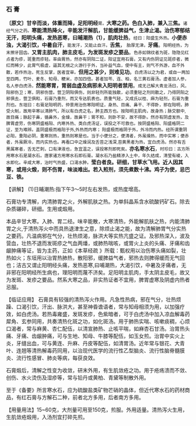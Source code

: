 ### 石 膏

**〔原文〕甘辛而淡，体重而降，足阳明经**<small>胃。</small>**大寒之药。色白入肺，兼入三焦。**<small>诸经气分之药。</small>**寒能清热降火，辛能发汗解肌，甘能缓脾益气，生津止渴。治伤寒郁结无汗，阳明头痛，发热恶寒，曰晡潮热（1），肌肉壮热**，<small>经曰：阳盛生外热。</small>**小便赤浊，大渴引饮，中暑自汗**，<small>能发汗，又能止自汗。</small>**舌焦**， <small>胎厚无津。</small>**牙痛**。<small>阳明经热，为末擦牙固齿。</small>**又胃主肌肉，肺主皮毛，为发斑发疹之要品**。<small>色赤如锦纹者为斑，隐隐见红点者为疹，斑重而疹轻。率由胃热，然亦有阴阳二证，阳证宜用石膏。又有内伤阴证见斑疹者，微红而稀少，此胃气极虚，逼其无根之火游行于外，当补益气血，使中有主，则气不外游，血不外散，若作热治，死生反掌，医者宜审。</small>**但用之甚少，则难见功**。<small>白虎汤以之为君，或自一两加至四两，竹叶、麦冬、知母、粳米，亦加四倍。甚者加芩、连、柏，名三黄石膏汤。虚者加人参，名人参白虎汤，</small>**然能寒胃，胃弱血虚及病邪未入阳明者禁用**。<small>成无己解大青龙汤曰，风，阳邪伤卫；寒，阴邪伤营。营卫阴阳俱伤，则非轻剂所能独散，必须重轻之剂同散之，乃得阴阳之邪俱去，营卫俱和，石膏乃重剂，而又专达肌表也。质重气轻，又成氏以桂、麻为轻剂，石膏为重剂也。东垣曰：右膏足阳明药，仲景用治伤寒阳明证，身热、目痛、鼻干、不得卧，邪在阳明，肺受火制，故用辛寒以清肺气，所以有白虎之名，肺主西方也。按阳明主肌肉，故身热；脉交额中,故目痛；脉起于鼻，循鼻外，金燥，故鼻干；胃不和，则卧不安，故不得卧。然亦有阴虚发热，及脾胃虚劳，伤寒阴盛格阳、内寒外热、类白虎汤证，误投之不可救也。按阴盛格阳、阳盛格阴二证，至为难辨。盖阴盛极而格阳于外,外热而内寒； 阳盛极而格阴于外，外冷而内热。经所谓重阴必阳，重阳必阴，重寒则热，重热则寒是也。当于小便分之，便清者，外虽燥热，而中实寒；便赤者，外虽厥冷，而内实热也。再看口中之燥润及舌苔之浅深,苔黄黑者为热，宜白虎汤。然亦有舌黑属寒者，舌无芒刺，口有津液也，急宜温之，误投寒剂即死矣。</small>**亦名寒水石**，<small>时珍曰：古方所用寒水石是凝水石。唐家诸方用寒水石即石膏。凝水石乃盐精渗入土中，年久结成，清莹有棱，入水即化。辛咸大寒，治时气热盛，口渴水肿。</small>**莹白者良。研细，甘草水飞用。近人因其寒，或用火煅，则不伤胃，味淡难出。若入煎剂，须先煮数十沸。鸡子为使，忌巴豆、铁。**

【讲解】	(1)日晡潮热:指下午3〜5时左右发热，或热度增高。

石膏功专清解，内清肺胃之火，外解肌肤之热。为单斜晶系含水硫酸钙矿石。除去杂质碾碎，研细。生用或煅用。

本品辛甘大寒。入肺、胃二经。味辛能散，大寒清热，外能解肌肤之热，内能清肺胃之火,于清热泻火中而具热退津生之意，除烦止渴之能，故为清解肺胃气分实热之要药。凡温病邪在气分，壮热烦渴，脉洪大等实热亢盛之证。及邪热深入，波及营血，壮热不退而发斑疹之气血两燔，或肺热喘咳，或胃火上炎的头痛、牙痛和齿龈肿痛等证，皆为主药，正如《本草经疏 》所载：甄权用以治伤寒头痛如裂，壮热如火；东垣用以治胃热肺热，散阳邪，缓脾益气者，邪热去则脾得缓而无气回也；洁古又谓止阳明经头痛，发热恶寒,曰哺潮热，大渴引饮，中暑及牙痛者，无非邪在阳明经所生病也，理阳明而蔑不济矣。足阳明主肌肉，手太阴主皮毛，故又为发斑、发疹之要品。然系大寒之品，非实热证者不宜用，脾胃虚寒及阴虚内热者忌服。

【临证应用】   石膏具有较强的清热泻火作用。凡急性热病，邪在气分，壮热烦躁、口渴引饮，汗出、脉洪大，甚至神昏谵语者，常与知母相须为用，以加强疗效，如白虎汤。若热毒雍盛，发斑发疹，色紫暗者，可于白虎汤中加入凉血解毒药犀角、玄参同用，共奏清热化斑之功，如化斑汤。用于肺热实喘、咳嗽痰稠，心烦口渴者，常与麻黄、杏仁配伍，以清宣肺热、止咳平喘，如麻杏石甘汤。治胃热头痛、牙痛、齿龈肿痛，可与生地、知母、牛膝等配伍，如玉女煎。治胃中实火上炎，牙缝出血，可与黄连、升麻、丹皮等配伍，如清胃汤。近年常与银花、大青叶、连翘等清热解毒药同用，以治现代医学的流行性乙型脑炎、流行性脑脊髓膜炎、流行性感冒、肺炎等病，每获良效。

石膏煅后，清解之性变为收敛，研末外用，有生肌敛疮之功。用于疮疡溃而不敛、创伤、水火烫伤及湿疹等，常与铅丹或黄柏、青黛等制散外用。

至于《备要》所言寒水石，应为硫酸盐类矿物芒硝的晶体，但近代寒水石的药材商品，有红石膏与方解石二种，前者北方多用，后者南方多用。

【用量用法】15~60克，大剂量可用至150克，煎服。外用适量。清热泻火生用，生肌敛疮煅用，入汤剂宜打碎先煎。
